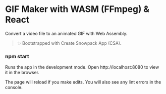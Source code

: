 # GIF Maker with WASM (FFmpeg) & React

Convert a video file to an animated GIF with Web Assembly. 


> ✨ Bootstrapped with Create Snowpack App (CSA).

### npm start

Runs the app in the development mode.
Open http://localhost:8080 to view it in the browser.

The page will reload if you make edits.
You will also see any lint errors in the console.

